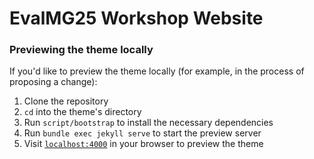 # EvalMG25 Workshop Website

### Previewing the theme locally

If you'd like to preview the theme locally (for example, in the process of proposing a change):

1. Clone the repository 
2. `cd` into the theme's directory
3. Run `script/bootstrap` to install the necessary dependencies
4. Run `bundle exec jekyll serve` to start the preview server
5. Visit [`localhost:4000`](http://localhost:4000) in your browser to preview the theme
